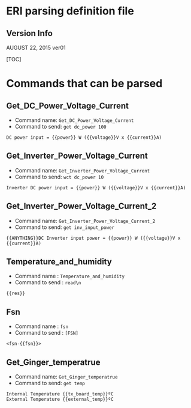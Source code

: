 ERI parsing definition file
===========================

Version Info
------------
AUGUST 22, 2015 ver01

[TOC]

Commands that can be parsed
===========================

Get_DC_Power_Voltage_Current
--------
- Command name: `Get_DC_Power_Voltage_Current`
- Command to send: `get dc_power 100`
```
DC power input = {{power}} W ({{voltage}}V x {{current}}A)
```

Get_Inverter_Power_Voltage_Current
--------
- Command name: `Get_Inverter_Power_Voltage_Current`
- Command to send: `wct dc_power 10`
```
Inverter DC power input = {{power}} W ({{voltage}}V x {{current}}A)
```

Get_Inverter_Power_Voltage_Current_2
--------
- Command name: `Get_Inverter_Power_Voltage_Current_2`
- Command to send: `get inv_input_power`
```
{{ANYTHING}}DC Inverter input power = {{power}} W ({{voltage}}V x {{current}}A)
```


Temperature_and_humidity
---------------------
 - Command name : `Temperature_and_humidity`
 - Command to send : `read\n`

```
{{res}}
```

Fsn
---------------------
 - Command name : `fsn`
 - Command to send : `[FSN]`
```
<fsn-{{fsn}}>
```


Get_Ginger_temperatrue
--------
- Command name: `Get_Ginger_temperatrue`
- Command to send: `get temp`
```
Internal Temperature {{tx_board_temp}}ºC
External Temperature {{external_temp}}ºC
```
